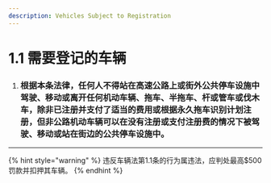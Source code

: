 ```yaml
---
description: Vehicles Subject to Registration
---
```


# 1.1 需要登记的车辆

1.  ### 根据本条法律，任何人不得站在高速公路上或街外公共停车设施中驾驶、移动或离开任何机动车辆、拖车、半拖车、杆或管车或伐木车，除非已注册并支付了适当的费用或根据永久拖车识别计划注册，但非公路机动车辆可以在没有注册或支付注册费的情况下被驾驶、移动或站在街边的公共停车设施中。

***

{% hint style="warning" %}
违反车辆法第1.1条的行为属违法，应判处最高$500罚款并扣押其车辆。
{% endhint %}